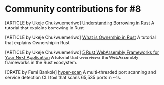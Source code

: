 # Community contributions for #8

[ARTICLE by Ukeje Chukwuemeriwo] [Understanding Borrowing in Rust](https://www.makeuseof.com/rust-borrowing/)
A tutorial that explains borrowing in Rust

[ARTICLE by Ukeje Chukwuemeriwo] [What is Ownership in Rust](https://www.makeuseof.com/rust-ownership/)
A tutorial that explains Ownership in Rust


[ARTICLE by Ukeje Chukwuemeriwo] [5 Rust WebAssembly Frameworks for Your Next Application](https://www.makeuseof.com/rust-webassembly-frameworks/)
A tutorial that overviews the WebAssembly frameworks in the Rust ecosystem.

[CRATE by Femi Bankole] [hyper-scan](https://crates.io/crates/hyper-scan)
A multi-threaded port scanning and service detection CLI tool that scans 65,535 ports in ~1s.
